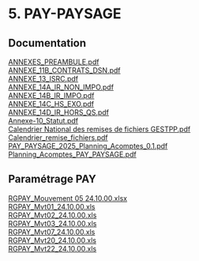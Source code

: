 # 5. PAY-PAYSAGE
## Documentation
[ANNEXES_PREAMBULE.pdf](https://raw.githubusercontent.com/CISIRH/espace-noyau/main/Noyau%20RH%20FPE/5.%20PAY-PAYSAGE/Documentation/ANNEXES_PREAMBULE.pdf)<br/>
[ANNEXE_11B_CONTRATS_DSN.pdf](https://raw.githubusercontent.com/CISIRH/espace-noyau/main/Noyau%20RH%20FPE/5.%20PAY-PAYSAGE/Documentation/ANNEXE_11B_CONTRATS_DSN.pdf)<br/>
[ANNEXE_13_ISRC.pdf](https://raw.githubusercontent.com/CISIRH/espace-noyau/main/Noyau%20RH%20FPE/5.%20PAY-PAYSAGE/Documentation/ANNEXE_13_ISRC.pdf)<br/>
[ANNEXE_14A_IR_NON_IMPO.pdf](https://raw.githubusercontent.com/CISIRH/espace-noyau/main/Noyau%20RH%20FPE/5.%20PAY-PAYSAGE/Documentation/ANNEXE_14A_IR_NON_IMPO.pdf)<br/>
[ANNEXE_14B_IR_IMPO.pdf](https://raw.githubusercontent.com/CISIRH/espace-noyau/main/Noyau%20RH%20FPE/5.%20PAY-PAYSAGE/Documentation/ANNEXE_14B_IR_IMPO.pdf)<br/>
[ANNEXE_14C_HS_EXO.pdf](https://raw.githubusercontent.com/CISIRH/espace-noyau/main/Noyau%20RH%20FPE/5.%20PAY-PAYSAGE/Documentation/ANNEXE_14C_HS_EXO.pdf)<br/>
[ANNEXE_14D_IR_HORS_QS.pdf](https://raw.githubusercontent.com/CISIRH/espace-noyau/main/Noyau%20RH%20FPE/5.%20PAY-PAYSAGE/Documentation/ANNEXE_14D_IR_HORS_QS.pdf)<br/>
[Annexe-10_Statut.pdf](https://raw.githubusercontent.com/CISIRH/espace-noyau/main/Noyau%20RH%20FPE/5.%20PAY-PAYSAGE/Documentation/Annexe-10_Statut.pdf)<br/>
[Calendrier National des remises de fichiers GESTPP.pdf](https://raw.githubusercontent.com/CISIRH/espace-noyau/main/Noyau%20RH%20FPE/5.%20PAY-PAYSAGE/Documentation/Calendrier%20National%20des%20remises%20de%20fichiers%20GESTPP.pdf)<br/>
[Calendrier_remise_fichiers.pdf](https://raw.githubusercontent.com/CISIRH/espace-noyau/main/Noyau%20RH%20FPE/5.%20PAY-PAYSAGE/Documentation/Calendrier_remise_fichiers.pdf)<br/>
[PAY_PAYSAGE_2025_Planning_Acomptes_0.1.pdf](https://raw.githubusercontent.com/CISIRH/espace-noyau/main/Noyau%20RH%20FPE/5.%20PAY-PAYSAGE/Documentation/PAY_PAYSAGE_2025_Planning_Acomptes_0.1.pdf)<br/>
[Planning_Acomptes_PAY_PAYSAGE.pdf](https://raw.githubusercontent.com/CISIRH/espace-noyau/main/Noyau%20RH%20FPE/5.%20PAY-PAYSAGE/Documentation/Planning_Acomptes_PAY_PAYSAGE.pdf)<br/>
## Paramétrage PAY
[RGPAY_Mouvement 05 24.10.00.xlsx](https://raw.githubusercontent.com/CISIRH/espace-noyau/main/Noyau%20RH%20FPE/5.%20PAY-PAYSAGE/Paramétrage%20PAY/RGPAY_Mouvement%2005%2024.10.00.xlsx)<br/>
[RGPAY_Mvt01_24.10.00.xls](https://raw.githubusercontent.com/CISIRH/espace-noyau/main/Noyau%20RH%20FPE/5.%20PAY-PAYSAGE/Paramétrage%20PAY/RGPAY_Mvt01_24.10.00.xls)<br/>
[RGPAY_Mvt02_24.10.00.xls](https://raw.githubusercontent.com/CISIRH/espace-noyau/main/Noyau%20RH%20FPE/5.%20PAY-PAYSAGE/Paramétrage%20PAY/RGPAY_Mvt02_24.10.00.xls)<br/>
[RGPAY_Mvt03_24.10.00.xls](https://raw.githubusercontent.com/CISIRH/espace-noyau/main/Noyau%20RH%20FPE/5.%20PAY-PAYSAGE/Paramétrage%20PAY/RGPAY_Mvt03_24.10.00.xls)<br/>
[RGPAY_Mvt07_24.10.00.xls](https://raw.githubusercontent.com/CISIRH/espace-noyau/main/Noyau%20RH%20FPE/5.%20PAY-PAYSAGE/Paramétrage%20PAY/RGPAY_Mvt07_24.10.00.xls)<br/>
[RGPAY_Mvt20_24.10.00.xls](https://raw.githubusercontent.com/CISIRH/espace-noyau/main/Noyau%20RH%20FPE/5.%20PAY-PAYSAGE/Paramétrage%20PAY/RGPAY_Mvt20_24.10.00.xls)<br/>
[RGPAY_Mvt22_24.10.00.xls](https://raw.githubusercontent.com/CISIRH/espace-noyau/main/Noyau%20RH%20FPE/5.%20PAY-PAYSAGE/Paramétrage%20PAY/RGPAY_Mvt22_24.10.00.xls)<br/>
